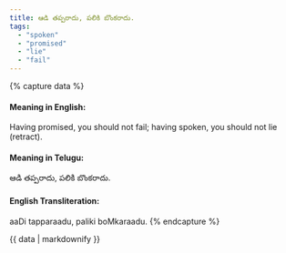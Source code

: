 ```yaml
---
title: ఆడి తప్పరాదు, పలికి బొంకరాదు.
tags:
  - "spoken"
  - "promised"
  - "lie"
  - "fail"
---
```


{% capture data %}
#### Meaning in English:
Having promised, you should not fail; having spoken, you should not lie (retract).

#### Meaning in Telugu:
ఆడి తప్పరాదు, పలికి బొంకరాదు.

#### English Transliteration:
aaDi tapparaadu, paliki boMkaraadu.
{% endcapture %}

{{ data | markdownify }}

